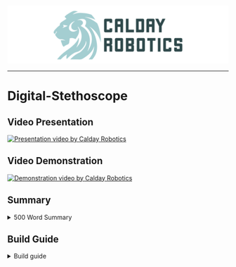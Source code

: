 ![Calday Robotics Logo](https://github.com/Hxpnot1c/Digital-Stethoscope/blob/main/docs/calday_robotics_logo.png)

--------------------------------------------------------------------------------

# Digital-Stethoscope

## Video Presentation

[![Presentation video by Calday Robotics](https://img.youtube.com/vi/tSeS5dvHLK4/0.jpg)](https://www.youtube.com/watch?v=tSeS5dvHLK4)

## Video Demonstration

[![Demonstration video by Calday Robotics](https://img.youtube.com/vi/pRtG8VmfHiQ/0.jpg)](https://www.youtube.com/watch?v=pRtG8VmfHiQ)

## Summary
<details>
    <summary>500 Word Summary</summary>
<br />
In regions where access to advanced medical equipment is limited, diagnosing cardiac irregularities such as arrhythmias, murmurs and extrasystoles poses significant challenges for healthcare providers. Our solution; a 3D printed, digital stethoscope with integrated AI. 

While analogue stethoscopes are still a vital and valued tool, it poses issues that need to be addressed. Namely, the heartbeat can be quiet, making it difficult for doctors to accurately diagnose. Moreover, they lack visual representation, which could enhance understanding.

Our device tackles these challenges with advanced sound capture. It amplifies heartbeats using a 3D printed stethoscope head, then records them with a microphone. This captured sound data is processed in real-time to create a live graph of the patient's heartbeat and rhythm. The device features a user-friendly interface that displays this live plot alongside fields for recording patient information and notes.

What sets it apart is its integration with advanced artificial intelligence, enabling discrete real-time analysis of recorded data. The integrated AI uses a deep convolutional neural network to diagnose heart irregularities such as murmurs and extrasystoles. First, the audio data is converted into features such as the zero crossing rate, a chroma short time Fourier transform, the Mel-frequency cepstrum coefficient and a Mel-Spectrogram. This allows for unnecessary information to be abstracted from the input data. The data is then fed into a deep neural network that consists of 5 layers and over 95,000 trainable parameters. This network consists of 3, 1-Dimensional convolutional layers and 2 Linear Layers. In order to train the model, we used a cross-entropy loss function and the AdamW optimiser. In order to prevent overfitting, we set the AdamW optimiser with an aggressive weight decay, upsampled minority classes and created synthetic data with added noise. This allowed it to achieve an accuracy of 98% on data that it had never seen before.

Healthcare providers will be able to receive immediate feedback and diagnostic suggestions, empowering them to make prompt and informed decisions regarding patient care.

One of the main benefits of this digital stethoscope is its low cost. With a total cost of only £40.94. Compared to traditional stethoscopes, our stethoscope presents itself as a key-choice in resource-constrained settings. In order to achieve this, we used a Raspberry Pi 3 Model B+ due to its sufficient processing power while minimising costs and an FDM 3D printer to create a majority of the stethoscope. The head and ring are made out of PLA and the connection piece for the microphone is made out of TPU to provide a sound isolating fit for the microphone. The cost allows for our design to be much more accessible in areas where medical resources are limited.

By facilitating early detection of cardiac irregularities, the Digital Stethoscope enables timely intervention and improved patient outcomes. Its accessibility extends to underserved communities, where access to specialised equipment is limited. With its potential to revolutionise cardiac diagnostics in developing countries, the Digital Stethoscope holds promise for saving lives and improving healthcare delivery worldwide.


</details>

 
## Build Guide
<details>
    <summary>Build guide</summary>
<br />
Print all 3D models in 'Digital-Stethoscope/3d_models':<br />
-  PLA_Stethoscope_Head.stl should be printed in PLA with 100% infil<br />
-  PLA_Stethoscope_Ring.stl should be printed in PLA with 100% infill<br />
-  TPU_Stethoscope_Connection.stl should be printed in TPU with 100% infill

Note: Our models were printed using a Creality CR10 Smart Pro 3D printer. Most FDM 3D printers will be sufficient.<br />

We also used the default setting on Cura slicer (with 100% infill).<br />
For Stethoscope Ring: Supports ON - Normal<br />

For the diaphragm, we used a 40mm diameter silicone piece with a thickness of 0.35mm

See Assembly Video below for a 3D rendering of how to assemble the 3D printed parts and the diaphragm.

[![Substitutionary Rick Roll to be replaced with assembly video](https://img.youtube.com/vi/KgJvibv4-vc/0.jpg)](https://www.youtube.com/watch?v=KgJvibv4-vc)

All connections require no adhesive and rely on a friction fit.
In order to attach the Ring some pressure will be required, this will then provide a tight fit.

The microphone will then also provide a tight fit into the TPU connection piece

The following connections may require soldering and the use of breadboards. Please see the below pinout images to demonstrate pin connections.<br />
Connect V<sub>DD</sub> on the MCP3008 ADC to 3.3V on the Raspberry Pi using pin 17<br />
Connect V<sub>REF</sub> on the MCP3008 ADC to 3.3V on the Raspberry Pi using pin 17<br />
Connect AGND on the MCP3008 ADC to GND on the Raspberry Pi using pin 25<br />
Connect CLK on the MCP3008 ADC to GPIO 11 (SCLK) on the Raspberry Pi using pin 23<br />
Connect D<sub>OUT</sub> on the MCP3008 ADC to GPIO 9 (MISO) on the Raspberry Pi using pin 21<br />
Connect D<sub>IN</sub> on the MCP3008 ADC to GPIO 10 (MOSI) on the Raspberry Pi using pin 19<br />
Connect CS/SHDN on the MCP3008 ADC to GPIO 8 (CE0) on the Raspberry Pi using pin 8<br />
Connect GND on the MAX9814 microphone to GND on the Raspberry Pi using pin 25<br />
Connect V+ on the MAX9814 microphone to 3.3V on the Raspberry Pi using pin 17<br />
Connect OUT on the MAX9814 microphone to CH0 on the MCP3008 ADC<br />

![Raspberry Pi pinout](https://www.raspberrypi.com/documentation/computers/images/GPIO-Pinout-Diagram-2.png)
![MCP3008 ADC pinout](https://cdn-learn.adafruit.com/assets/assets/000/001/222/medium800/raspberry_pi_mcp3008pin.gif)
![MAX9814 microphone pinout](https://pmdway.com/cdn/shop/products/Electret-Microphone-Amplifier-MAX9814-Auto-Gain-Control-pmdway-3_708x408.jpg)

The Raspberry Pi should be setup with Raspberry Pi OS (Legacy, 64 bit)<br />
Note: 64 bit is required for pytorch

Install the following dependencies using pip:<br />
-  adafruit_mcp3008
-  librosa
-  matplotlib
-  pandas
-  pyqt5
-  soundfile
-  torch

Download 'Digital-Stethoscope/src'

Run the following commands in the terminal to run the program:<br />
'sudo chrt 99 python src/model_prediction.py'
'sudo chrt 99 python src/gui.py'
'sudo chrt 99 python src/data_acquisition.py'
</details>
